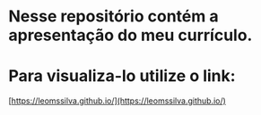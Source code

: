 # Nesse repositório contém a apresentação do meu currículo.

# Para visualiza-lo utilize o link:

[https://leomssilva.github.io/](https://leomssilva.github.io/)